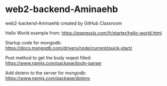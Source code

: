 # web2-backend-Aminaehb
web2-backend-Aminaehb created by GitHub Classroom




Hello World example from: https://expressjs.com/fr/starter/hello-world.html

Startup code for mongodb: https://docs.mongodb.com/drivers/node/current/quick-start/

Post method to get the body reqest filled: https://www.npmjs.com/package/body-parser

Add dotenv to the server for mongodb: https://www.npmjs.com/package/dotenv
